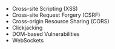 - Cross-site Scripting (XSS)
- Cross-site Request Forgery (CSRF)
- Cross-origin Resource Sharing (CORS)
- Clickjacking
- DOM-based Vulnerabilities
- WebSockets
